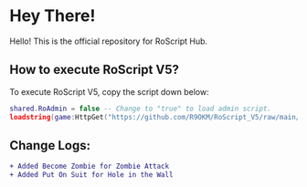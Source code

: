 # Hey There!
Hello! This is the official repository for RoScript Hub.
## How to execute RoScript V5?
To execute RoScript V5, copy the script down below:
```lua
shared.RoAdmin = false -- Change to "true" to load admin script.
loadstring(game:HttpGet("https://github.com/R9OKM/RoScript_V5/raw/main/Script"))()
```
## Change Logs:
```diff
+ Added Become Zombie for Zombie Attack
+ Added Put On Suit for Hole in the Wall
```
